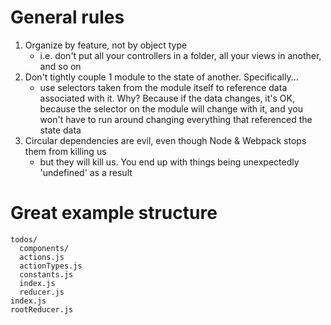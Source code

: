 General rules
=============
1.  Organize by feature, not by object type
    *   i.e. don't put all your controllers in a folder, all your views in another, and so on
2.  Don't tightly couple 1 module to the state of another. Specifically...
    *   use selectors taken from the module itself to reference data associated with it.
          Why? Because if the data changes, it's OK, because the selector on the module will
          change with it, and you won't have to run around changing everything that referenced
          the state data
3.  Circular dependencies are evil, even though Node & Webpack stops them from killing us
    *   but they will kill us. You end up with things being unexpectedly 'undefined' as a result

Great example structure
=======================

    todos/
      components/
      actions.js
      actionTypes.js
      constants.js
      index.js
      reducer.js
    index.js
    rootReducer.js
